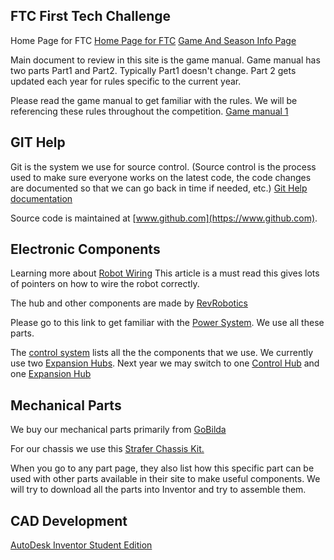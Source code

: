 ## FTC First Tech Challenge ##

Home Page for FTC
[Home Page for FTC](https://www.firstinspires.org/robotics/ftc)
[Game And Season Info Page](https://www.firstinspires.org/resource-library/ftc/game-and-season-info)

Main document to review in this site is the game manual. Game manual has two parts Part1 and Part2. Typically Part1 doesn't change. Part 2 gets updated each year for rules specific to the current year. 

Please read the game manual to get familiar with the rules. We will be referencing these rules throughout the competition. [Game manual 1](https://www.firstinspires.org/sites/default/files/uploads/resource_library/ftc/game-manual-part-1.pdf)

## GIT Help ##
Git is the system we use for source control. (Source control is the process used to make sure everyone works on the latest code, the code changes are documented so that we can go back in time if needed, etc.) [Git Help documentation](https://git-scm.com/book/en/v2)

Source code is maintained at [www.github.com](https://www.github.com). 

## Electronic Components ##

Learning more about [Robot Wiring](https://www.firstinspires.org/sites/default/files/uploads/resource_library/ftc/robot-wiring-guide.pdf) This article is a must read this gives lots of pointers on how to wire the robot correctly.

The hub and other components are made by [RevRobotics](https://www.revrobotics.com)

Please go to this link to get familiar with the [Power System](https://www.revrobotics.com/ftc/electronics/motors-servos/). We use all these parts.

The [control system](https://www.revrobotics.com/rev-for-ftc/electronics/control-system/) lists all the the components that we use. We currently use two [Expansion Hubs](https://www.revrobotics.com/rev-31-1153/). Next year we may switch to one [Control Hub](https://www.revrobotics.com/rev-31-1595/) and one [Expansion Hub](https://www.revrobotics.com/rev-31-1153/)

## Mechanical Parts ##
We buy our mechanical parts primarily from [GoBilda](https://www.gobilda.com/)

For our chassis we use this [Strafer Chassis Kit.](https://www.gobilda.com/strafer-chassis-kit/)

When you go to any part page, they also list how this specific part can be used with other parts available in their site to make useful components. We will try to download all the parts into Inventor and try to assemble them.

## CAD Development ##
[AutoDesk Inventor Student Edition](https://www.autodesk.com/education/free-software/inventor-professional)

